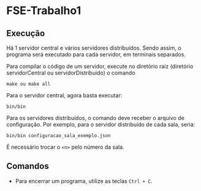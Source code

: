 # FSE-Trabalho1

## Execução

Há 1 servidor central e vários servidores distribuídos. Sendo assim, o programa será executado para cada servidor, em terminais separados.

Para compilar o código de um servidor, execute no diretório raiz (diretório servidorCentral ou servidorDistribuido) o comando

```
make ou make all
```

Para o servidor central, agora basta executar:
```
bin/bin
```

Para os servidores distribuídos, o comando deve receber o arquivo de configuração. Por exemplo, para o servidor distribuído de cada sala, seria:
```
bin/bin configuracao_sala_exemplo.json
```
É necessário trocar o `<n>` pelo número da sala.

## Comandos

* Para encerrar um programa, utilize as teclas `Ctrl + C`.

